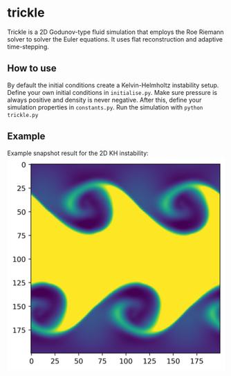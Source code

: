 # trickle
Trickle is a 2D Godunov-type fluid simulation that employs the Roe Riemann solver to solver the Euler equations. It uses flat reconstruction and adaptive time-stepping.

## How to use
By default the initial conditions create a Kelvin-Helmholtz instability setup. Define your own initial conditions in `initialise.py`. Make sure pressure is always positive and density is never negative.  After this, define your simulation properties in `constants.py`. Run the simulation with `python trickle.py`

## Example
Example snapshot result for the 2D KH instability:
![kh](https://github.com/grkooij/trickle/blob/main/examples/kh.png)
